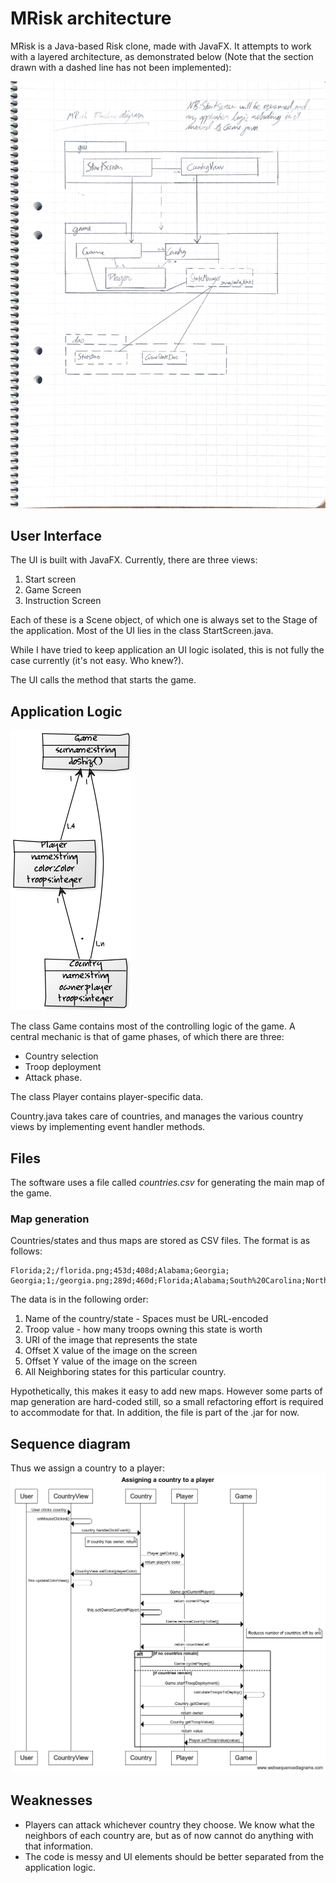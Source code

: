 # MRisk architecture

MRisk is a Java-based Risk clone, made with JavaFX. It attempts to work with a layered architecture, as demonstrated below (Note that the section drawn with a dashed line has not been implemented):

![Architectural drawing](Arch.jpg)

## User Interface

The UI is built with JavaFX. Currently, there are three views:

1. Start screen
2. Game Screen
3. Instruction Screen 

Each of these is a Scene object, of which one is always set to the Stage of the application. Most of the UI lies in the class StartScreen.java.

While I have tried to keep application an UI logic isolated, this is not fully the case currently (it's not easy. Who knew?).

The UI calls the method that starts the game.

## Application Logic

![main classes](b168feca.png)

The class Game contains most of the controlling logic of the game. A central mechanic is that of game phases, of which there are three:

- Country selection
- Troop deployment
- Attack phase.


The class Player contains player-specific data.

Country.java takes care of countries, and manages the various country views by implementing event handler methods.

## Files

The software uses a file called _countries.csv_ for generating the main map of the game.

### Map generation

Countries/states and thus maps are stored as CSV files. The format is as follows: 

```
Florida;2;/florida.png;453d;408d;Alabama;Georgia;
Georgia;1;/georgia.png;289d;460d;Florida;Alabama;South%20Carolina;North%20Carolina;Tennessee;
```

The data is in the following order:
1. Name of the country/state - Spaces must be URL-encoded
2. Troop value - how many troops owning this state is worth
3. URI of the image that represents the state
4. Offset X value of the image on the screen
5. Offset Y value of the image on the screen
6. All Neighboring states for this particular country.

Hypothetically, this makes it easy to add new maps. However some parts of map generation are hard-coded still, so a small refactoring effort is required to accommodate for that. In addition, the file is part of the .jar for now.

## Sequence diagram

Thus we assign a country to a player:
![Sequence diagram](sequence.png)


## Weaknesses

- Players can attack whichever country they choose. We know what the neighbors of each country are, but as of now cannot do anything with that information.
- The code is messy and UI elements should be better separated from the application logic.
